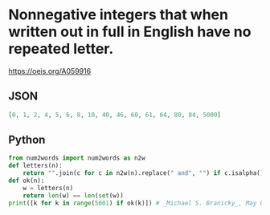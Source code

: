 # Nonnegative integers that when written out in full in English have no repeated letter\.
https://oeis.org/A059916
## JSON
```JSON
[0, 1, 2, 4, 5, 6, 8, 10, 40, 46, 60, 61, 64, 80, 84, 5000]
```
## Python
```Python
from num2words import num2words as n2w
def letters(n):
    return "".join(c for c in n2w(n).replace(" and", "") if c.isalpha())
def ok(n):
    w = letters(n)
    return len(w) == len(set(w))
print([k for k in range(5001) if ok(k)]) # _Michael S. Branicky_, May 04 2022
```
